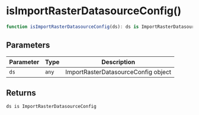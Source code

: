 # isImportRasterDatasourceConfig()

```ts
function isImportRasterDatasourceConfig(ds): ds is ImportRasterDatasourceConfig;
```

## Parameters

| Parameter | Type  | Description                         |
| --------- | ----- | ----------------------------------- |
| `ds`      | `any` | ImportRasterDatasourceConfig object |

## Returns

`ds is ImportRasterDatasourceConfig`
